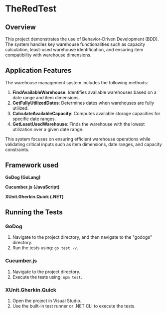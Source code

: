 # TheRedTest

## Overview
This project demonstrates the use of Behavior-Driven Development (BDD). The system handles key warehouse functionalities such as capacity calculation, least-used warehouse identification, and ensuring item compatibility with warehouse dimensions.

## Application Features
The warehouse management system includes the following methods:

1. **FindAvailableWarehouse**: Identifies available warehouses based on a date range and item dimensions.
2. **GetFullyUtilizedDates**: Determines dates when warehouses are fully utilized.
3. **CalculateAvailableCapacity**: Computes available storage capacities for specific date ranges.
4. **GetLeastUsedWarehouse**: Finds the warehouse with the lowest utilization over a given date range.

This system focuses on ensuring efficient warehouse operations while validating critical inputs such as item dimensions, date ranges, and capacity constraints.

## Framework used

**GoDog (GoLang)**

**Cucumber.js (JavaScript)**

**XUnit.Gherkin.Quick (.NET)**

## Running the Tests

### **GoDog**
1. Navigate to the project directory, and then navigate to the "godogs" directory.
2. Run the tests using: `go test -v`.

### **Cucumber.js**
1. Navigate to the project directory.
2. Execute the tests using: `npm test`.

### **XUnit.Gherkin.Quick**
1. Open the project in Visual Studio.
2. Use the built-in test runner or .NET CLI to execute the tests.
